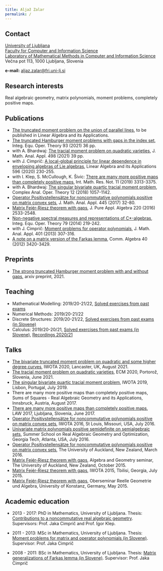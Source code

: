 ```yaml
---
title: Aljaž Zalar
permalink: /
---
```


## Contact

[University of Ljubljana](https://www.uni-lj.si/university/)<br/>
[Faculty for Computer and Information Science](https://www.fri.uni-lj.si/en) <br/>
[Laboratory of Mathematical Methods in Computer and Information Science](https://fri.uni-lj.si/en/laboratory/lmmri)<br/>
Večna pot 113, 1000 Ljubljana, Slovenia

**e-mail:** aljaz.zalar@fri.uni-lj.si

## Research interests

Real algebraic geometry, matrix polynomials, moment problems, completely positive maps.

## Publications

* [The truncated moment problem on the union of parallel lines](https://zalara.github.io/TMP-parallel-lines-revision-090522.pdf), to be published in Linear Algebra and its Applications. 
* [The truncated Hamburger moment problems with gaps in the index set](https://link.springer.com/article/10.1007/s00020-021-02628-6), Integ. Equ. Oper. Theory 93 (2021) 36 pp.
* with A. Bhardwaj: [The tracial moment problem on quadratic varieties](https://www.sciencedirect.com/science/article/pii/S0022247X21000159), J. Math. Anal. Appl. 498 (2021) 39 pp. 
* with J. Cimprič: [A local-global principle for linear dependence in enveloping algebras of Lie algebras](https://www.sciencedirect.com/science/article/pii/S0024379520301324?via%3Dihub), Linear Algebra and its Applications 596 (2020) 230-255.
* with I. Klep, S. McCullough, K. Šivic: [There are many more positive maps than completely positive maps](https://academic.oup.com/imrn/advance-article-abstract/doi/10.1093/imrn/rnx203/4210362), Int. Math. Res. Not. 11 (2019) 3313-3375. 
* with A. Bhardwaj: [The singular bivariate quartic tracial moment problem](https://link.springer.com/article/10.1007%2Fs11785-017-0756-3), Complex Anal. Oper. Theory 12 (2018) 1057-1142.
* [Operator Positivstellensätze for noncommutative polynomials positive on matrix convex sets](https://www.sciencedirect.com/science/article/pii/S0022247X16303675), J. Math. Anal. Appl. 445 (2017) 32-80.
* [Matrix Fejér-Riesz theorem with gaps](https://www.sciencedirect.com/science/article/pii/S0022404915003345), J. Pure Appl. Algebra 220 (2016) 2533-2548.
* [Non-negative spectral measures and representations of C*-algebras](https://link.springer.com/article/10.1007/s00020-014-2148-7), Integ. Equ. Oper. Theory 79 (2014) 219-242.
* with J. Cimprič: [Moment problems for operator polynomials](https://www.sciencedirect.com/science/article/pii/S0022247X12010025), J. Math. Anal. Appl. 401 (2013) 307-316.
* [A note on a matrix version of the Farkas lemma](https://www.tandfonline.com/doi/abs/10.1080/00927872.2011.590565?journalCode=lagb20), Comm. Algebra 40 (2012) 3420-3429.

## Preprints

* [The strong truncated Hamburger moment problem with and without gaps](https://arxiv.org/abs/2101.00486), arxiv preprint, 2021.

## Teaching

* Mathematical Modelling: 2019/20-21/22, [Solved exercises from past exams](https://zalara.github.io/Zbirke/mm_book.pdf)
* Numerical Methods: 2019/20-21/22
* Discrete Structures: 2019/20-21/22, [Solved exercises from past exams (in Slovene)](https://zalara.github.io/ds_zbirka.pdf)
* Calculus: 2019/20-20/21, [Solved exercises from past exams (in Slovene)](https://zalara.github.io/oma_zbirka.pdf), [Recordings 2020/21](https://www.youtube.com/playlist?list=PLdlHgSiZMRc-STTQDyac4JQDxrlMlH5cw)

## Talks

* [The bivariate truncated moment problem on quadratic and some higher degree curves](https://zalara.github.io/Predavanja/IWOTA_2020_TTMP.pdf), IWOTA 2020, Lancaster, UK, August 2021.
* [The tracial moment problem on quadratic varieties](https://zalara.github.io/Predavanja/ECM_2020_BQTMP.pdf), ECM 2020, Portorož, Slovenia, June 2021.
* [The singular bivariate quartic tracial moment problem](https://zalara.github.io/Predavanja/IWOTA_2019_BQTMP.pdf), IWOTA 2019, Lisbon, Portugal, July 2019.
* There are many more positive maps than completely positive maps, Sums of Squares - Real Algebraic Geometry and its Applications, Innsbruck, Austria, August 2017.
* [There are many more positive maps than completely positive maps](https://zalara.github.io/Predavanja/LAW_2017_PosvsCP.pdf), LAW 2017, Ljubljana, Slovenia, June 2017.
* [Operator Positivstellensätze for noncommutative polynomials positive on matrix convex sets](https://zalara.github.io/Predavanja/OTA_2016_PosNCmatconv.pdf), IWOTA 2016, St Louis, Missouri, USA, July 2016.
* [Univariate matrix polynomials positive semidefinite on semialgebraic sets](https://zalara.github.io/Predavanja/Georgia_2016_UnivMatPos.pdf), Summer School on Real Algebraic Geometry and Optimization, Georgia Tech, Atlanta, USA, July 2016.
* [Operator Positivstellensätze for noncommutative polynomials positive on matrix convex sets](https://zalara.github.io/Predavanja/Auckland_2016_PosNCmatconv.pdf), The University of Auckland, New Zealand, March 2016.
* [Matrix Fejér-Riesz theorem with gaps](https://zalara.github.io/Predavanja/Auckland_2015_MFRG.pdf), Algebra and Geometry seminar, The University of Auckland, New Zealand, October 2015.
* [Matrix Fejér-Riesz theorem with gaps](https://zalara.github.io/Predavanja/IWOTA_2015_MFRG.pdf), IWOTA 2015, Tbilisi, Georgia, July 2015.
* [Matrix Fejér-Riesz theorem with gaps](https://zalara.github.io/Predavanja/Konstanz_2015_MFRG.pdf),  Oberseminar Reelle Geometrie und Algebra, University of Konstanz, Germany, May 2015.

## Academic education

* 2013 - 2017: PhD in Mathematics, University of Ljubljana. Thesis: [Contributions to a noncommutative real algebraic geometry](http://www.matknjiz.si/doktorati/2017/Zalar-14521-29.pdf). Supervisors: Prof. Jaka Cimprič and Prof. Igor Klep.

* 2011 - 2013: MSc in Mathematics, University of Ljubljana. Thesis: [Moment problems for matrix and operator polynomials (in Slovene)](https://repozitorij.uni-lj.si/Dokument.php?id=106186&lang=slv). Supervisor: Prof. Jaka Cimprič

* 2008 - 2011: BSc in Mathematics, University of Ljubljana. Thesis: [Matrix generalizations of Farkas lemma (in Slovene)](https://repozitorij.uni-lj.si/Dokument.php?id=105978&lang=slv).
Supervisor: Prof. Jaka Cimprič 
